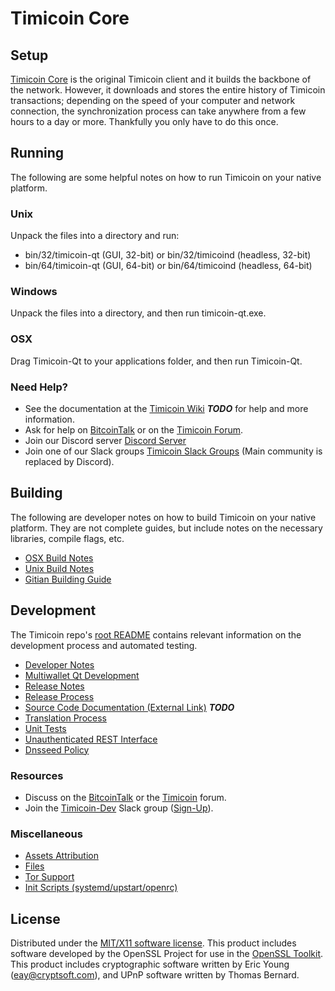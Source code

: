 Timicoin Core
=====================

Setup
---------------------
[Timicoin Core](http://timicoin.org/wallet) is the original Timicoin client and it builds the backbone of the network. However, it downloads and stores the entire history of Timicoin transactions; depending on the speed of your computer and network connection, the synchronization process can take anywhere from a few hours to a day or more. Thankfully you only have to do this once.

Running
---------------------
The following are some helpful notes on how to run Timicoin on your native platform.

### Unix

Unpack the files into a directory and run:

- bin/32/timicoin-qt (GUI, 32-bit) or bin/32/timicoind (headless, 32-bit)
- bin/64/timicoin-qt (GUI, 64-bit) or bin/64/timicoind (headless, 64-bit)

### Windows

Unpack the files into a directory, and then run timicoin-qt.exe.

### OSX

Drag Timicoin-Qt to your applications folder, and then run Timicoin-Qt.

### Need Help?

* See the documentation at the [Timicoin Wiki](https://en.bitcoin.it/wiki/Main_Page) ***TODO***
for help and more information.
* Ask for help on [BitcoinTalk](https://bitcointalk.org/index.php?topic=1262920.0) or on the [Timicoin Forum](http://forum.timicoin.org/).
* Join our Discord server [Discord Server](https://discord.timicoin.org)
* Join one of our Slack groups [Timicoin Slack Groups](https://timicoin.org/slack-logins/) (Main community is replaced by Discord).

Building
---------------------
The following are developer notes on how to build Timicoin on your native platform. They are not complete guides, but include notes on the necessary libraries, compile flags, etc.

- [OSX Build Notes](build-osx.md)
- [Unix Build Notes](build-unix.md)
- [Gitian Building Guide](gitian-building.md)

Development
---------------------
The Timicoin repo's [root README](https://github.com/timicoin/timicoin/blob/master/README.md) contains relevant information on the development process and automated testing.

- [Developer Notes](developer-notes.md)
- [Multiwallet Qt Development](multiwallet-qt.md)
- [Release Notes](release-notes.md)
- [Release Process](release-process.md)
- [Source Code Documentation (External Link)](https://dev.visucore.com/bitcoin/doxygen/) ***TODO***
- [Translation Process](translation_process.md)
- [Unit Tests](unit-tests.md)
- [Unauthenticated REST Interface](REST-interface.md)
- [Dnsseed Policy](dnsseed-policy.md)

### Resources

* Discuss on the [BitcoinTalk](https://bitcointalk.org/index.php?topic=1262920.0) or the [Timicoin](http://forum.timicoin.org/) forum.
* Join the [Timicoin-Dev](https://timicoin-dev.slack.com/) Slack group ([Sign-Up](https://timicoin-dev.herokuapp.com/)).

### Miscellaneous
- [Assets Attribution](assets-attribution.md)
- [Files](files.md)
- [Tor Support](tor.md)
- [Init Scripts (systemd/upstart/openrc)](init.md)

License
---------------------
Distributed under the [MIT/X11 software license](http://www.opensource.org/licenses/mit-license.php).
This product includes software developed by the OpenSSL Project for use in the [OpenSSL Toolkit](https://www.openssl.org/). This product includes
cryptographic software written by Eric Young ([eay@cryptsoft.com](mailto:eay@cryptsoft.com)), and UPnP software written by Thomas Bernard.
